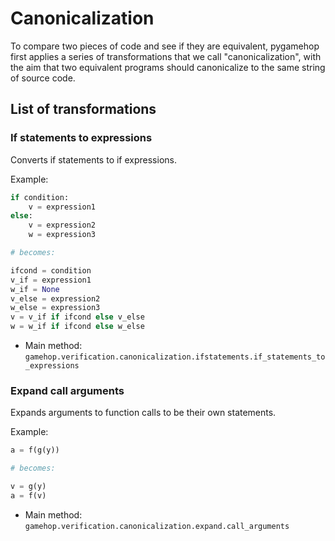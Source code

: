 # Canonicalization

To compare two pieces of code and see if they are equivalent, pygamehop first applies a series of transformations that we call "canonicalization", with the aim that two equivalent programs should canonicalize to the same string of source code.

## List of transformations

### If statements to expressions

Converts if statements to if expressions. 

Example:

```python
if condition:
	v = expression1
else:
	v = expression2
	w = expression3

# becomes:

ifcond = condition
v_if = expression1
w_if = None
v_else = expression2
w_else = expression3
v = v_if if ifcond else v_else
w = w_if if ifcond else w_else
```

- Main method: `gamehop.verification.canonicalization.ifstatements.if_statements_to_expressions`

### Expand call arguments

Expands arguments to function calls to be their own statements.

Example:

```python
a = f(g(y))

# becomes:

v = g(y)
a = f(v)
```

- Main method: `gamehop.verification.canonicalization.expand.call_arguments`

